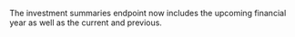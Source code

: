 The investment summaries endpoint now includes the upcoming financial year as well as the current and previous.
